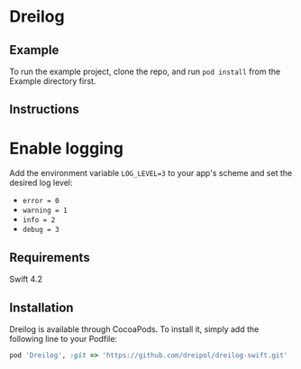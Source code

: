 # Dreilog

## Example

To run the example project, clone the repo, and run `pod install` from the Example directory first.

## Instructions

# Enable logging

Add the environment variable `LOG_LEVEL=3` to your app's scheme and set the desired log level:
- `error = 0`
- `warning = 1`
- `info = 2`
- `debug = 3`

## Requirements

Swift 4.2

## Installation

Dreilog is available through CocoaPods. To install
it, simply add the following line to your Podfile:

```ruby
pod 'Dreilog', :git => 'https://github.com/dreipol/dreilog-swift.git'
```
